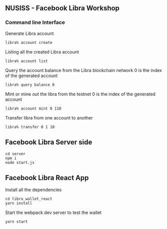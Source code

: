 ## NUSISS - Facebook Libra Workshop

### Command line Interface

Generate Libra account

```
libra% account create
```

Listing all the created Libra account

```
libra% account list
```

Query the account balance from the Libra blockchain network
0 is the index of the generated account

```
libra% query balance 0
```

Mint or mine out the libra from the testnet
0 is the index of the generated account

```
libra% account mint 0 110
```

Transfer libra from one account to another

```
libra% transfer 0 1 10
```

## Facebook Libra Server side

```
cd server
npm i
node start.js
```

## Facebook Libra React App

Install all the dependencies

```
cd libra_wallet_react
yarn install
```

Start the webpack dev server to test the wallet

```
yarn start
```
